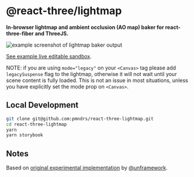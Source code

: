 # @react-three/lightmap

**In-browser lightmap and ambient occlusion (AO map) baker for react-three-fiber and ThreeJS.**

![example screenshot of lightmap baker output](./react-three-lightmap-example.png)

[See example live editable sandbox](https://codesandbox.io/s/github/pmndrs/react-three-lightmap/tree/v0.0.4/demo-sandbox).

NOTE: if you are using `mode="legacy"` on your `<Canvas>` tag please add `legacySuspense` flag to the lightmap, otherwise it will not wait until your scene content is fully loaded. This is not an issue in most situations, unless you have explicitly set the mode prop on `<Canvas>`.

## Local Development

```sh
git clone git@github.com:pmndrs/react-three-lightmap.git
cd react-three-lightmap
yarn
yarn storybook
```

## Notes

Based on [original experimental implementation](https://github.com/unframework/threejs-lightmap-baker) by [@unframework](https://github.com/unframework).
